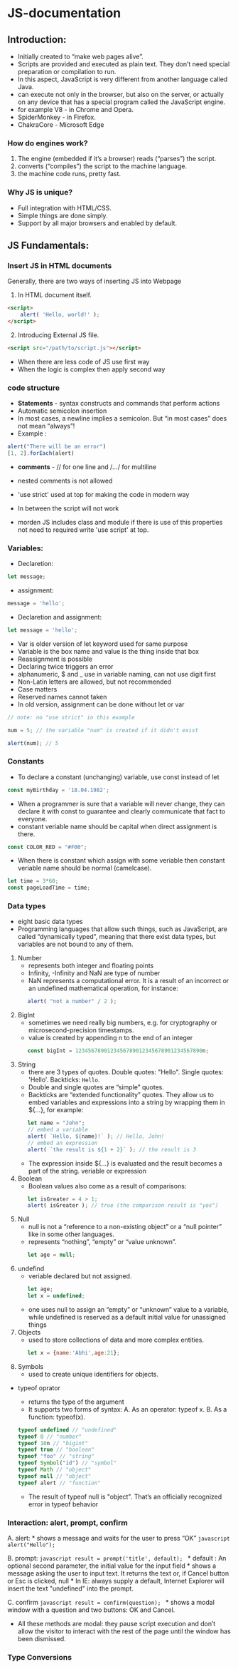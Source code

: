 # JS-documentation

## Introduction:
* Initially created to “make web pages alive”.
* Scripts are provided and executed as plain text. They don’t need special preparation or compilation to run.
* In this aspect, JavaScript is very different from another language called Java.
* can execute not only in the browser, but also on the server, or actually on any device that has a special program called the JavaScript engine.
* for example V8 - in Chrome and Opera.
* SpiderMonkey - in Firefox.
* ChakraCore - Microsoft Edge

### How do engines work?
1. The engine (embedded if it’s a browser) reads (“parses”) the script.
2. converts (“compiles”) the script to the machine language.
3. the machine code runs, pretty fast.

### Why JS is unique?
* Full integration with HTML/CSS.
* Simple things are done simply.
* Support by all major browsers and enabled by default.

## JS Fundamentals:

### Insert JS in HTML documents
Generally, there are two ways of inserting JS into Webpage
1. In HTML document itself.
```HTML
<script>
    alert( 'Hello, world!' );
</script>
```
2. Introducing External JS file.
```HTML
<script src="/path/to/script.js"></script>
```
* When there are less code of JS use first way
* When the logic is complex then apply second way

### code structure

* **Statements** - syntax constructs and commands that perform actions
* Automatic semicolon insertion
* In most cases, a newline implies a semicolon. But “in most cases” does not mean “always”!
* Example : 
```javascript
alert("There will be an error")
[1, 2].forEach(alert)
```
* **comments** - // for one line and /*...*/ for multiline
* nested comments is not allowed

* 'use strict' used at top for making the code in modern way
* In between the script will not work
* morden JS includes class and module if there is use of this properties not need to required write 'use script' at top.

### Variables:
* Declaretion:
```javascript
let message;
```
* assignment:
```javascript
message = 'hello';
```
* Declaretion and assignment:
```javascript
let message = 'hello';
```
* Var is older version of let keyword used for same purpose
* Variable is the box name and value is the thing inside that box
* Reassignment is possible
* Declaring twice triggers an error
* alphanumeric, $ and _ use in variable naming, can not use digit first
* Non-Latin letters are allowed, but not recommended
* Case matters
* Reserved names cannot taken
* In old version, assignment can be done without let or var
```javascript
// note: no "use strict" in this example

num = 5; // the variable "num" is created if it didn't exist

alert(num); // 5
```
### Constants
* To declare a constant (unchanging) variable, use const instead of let
```javascript
const myBirthday = '18.04.1982';
```
* When a programmer is sure that a variable will never change, they can declare it with const to guarantee and clearly communicate that fact to everyone.
* constant veriable name should be capital when direct assignment is there.
```javascript
const COLOR_RED = "#F00";
```
* When there is constant which assign with some veriable then constant veriable name should be normal (camelcase).
```javascript
let time = 3*60;
const pageLoadTime = time;
```
### Data types
* eight basic data types
* Programming languages that allow such things, such as JavaScript, are called “dynamically typed”, meaning that there exist data types, but variables are not bound to any of them.
1. Number
    * represents both integer and floating points
    * Infinity, -Infinity and NaN are type of number
    * NaN represents a computational error. It is a result of an incorrect or an undefined mathematical operation, for instance:
    ```javascript
       alert( "not a number" / 2 );
    ```
2. BigInt
    * sometimes we need really big numbers, e.g. for cryptography or microsecond-precision timestamps.
    * value is created by appending n to the end of an integer
    ```javascript
       const bigInt = 1234567890123456789012345678901234567890n;
    ```
3. String
    * there are 3 types of quotes.
        Double quotes: "Hello".
        Single quotes: 'Hello'.
        Backticks: `Hello`.
    * Double and single quotes are “simple” quotes.
    * Backticks are “extended functionality” quotes. They allow us to embed variables and expressions into a string by wrapping them in ${…}, for example:
    ```javascript
       let name = "John";
       // embed a variable
       alert( `Hello, ${name}!` ); // Hello, John!
       // embed an expression
       alert( `the result is ${1 + 2}` ); // the result is 3
    ```
    * The expression inside ${…} is evaluated and the result becomes a part of the string. veriable or expression
4. Boolean
    * Boolean values also come as a result of comparisons:
    ```javascript
       let isGreater = 4 > 1;
       alert( isGreater ); // true (the comparison result is "yes")
    ```
5. Null
    * null is not a “reference to a non-existing object” or a “null pointer” like in some other languages.
    * represents “nothing”, “empty” or “value unknown”.
    ```javascript
       let age = null;
    ```
6. undefind
    * veriable declared but not assigned.
    ```javascript
       let age;
       let x = undefined;
    ```
    * one uses null to assign an “empty” or “unknown” value to a variable, while undefined is reserved as a default initial value for unassigned things
7. Objects
    * used to store collections of data and more complex entities.
     ```javascript
        let x = {name:'Abhi',age:21};
     ```
8. Symbols
    * used to create unique identifiers for objects.

* typeof oprator

    * returns the type of the argument
    * It supports two forms of syntax:
        A. As an operator: typeof x.
        B. As a function: typeof(x).
    ```javascript
    typeof undefined // "undefined"
    typeof 0 // "number"
    typeof 10n // "bigint"
    typeof true // "boolean"
    typeof "foo" // "string"
    typeof Symbol("id") // "symbol"
    typeof Math // "object"  
    typeof null // "object" 
    typeof alert // "function" 
     ```
    * The result of typeof null is "object". That’s an officially recognized error in typeof behavior

### Interaction: alert, prompt, confirm

A. alert:
    * shows a message and waits for the user to press “OK”
     ```javascript
        alert("Hello");
     ```

B. prompt:
    ```javascript
       result = prompt('title', default);
    ```
    * default : An optional second parameter, the initial value for the input field
    * shows a message asking the user to input text. It returns the text or, if Cancel button or Esc is clicked, null
    * In IE: always supply a default, Internet Explorer will insert the text "undefined" into the prompt.

C. confirm
     ```javascript
       result = confirm(question);
    ```
    * shows a modal window with a question and two buttons: OK and Cancel.

* All these methods are modal: they pause script execution and don’t allow the visitor to interact with the rest of the page until the window has been dismissed.

### Type Conversions
